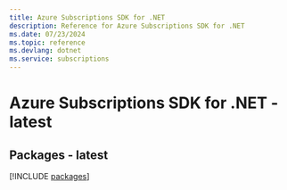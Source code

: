```yaml
---
title: Azure Subscriptions SDK for .NET
description: Reference for Azure Subscriptions SDK for .NET
ms.date: 07/23/2024
ms.topic: reference
ms.devlang: dotnet
ms.service: subscriptions
---
```

# Azure Subscriptions SDK for .NET - latest
## Packages - latest
[!INCLUDE [packages](subscriptions-index.md)]